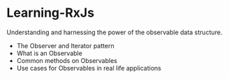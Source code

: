 # Learning-RxJs
Understanding and harnessing the power of the observable data structure.

* The Observer and Iterator pattern 
* What is an Observable
* Common methods on Observables
* Use cases for Observables in real life applications
